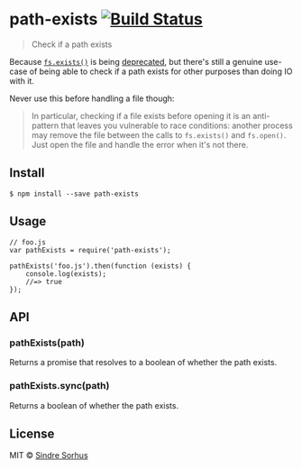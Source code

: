 <h1 id="path-exists-%21build-status">path-exists <a href="https://travis-ci.org/sindresorhus/path-exists"><img src="https://travis-ci.org/sindresorhus/path-exists.svg?branch=master" alt="Build Status" /></a></h1>

<blockquote>
  <p>Check if a path exists</p>
</blockquote>

<p>Because <a href="https://nodejs.org/api/fs.html#fs_fs_exists_path_callback"><code>fs.exists()</code></a> is being <a href="https://github.com/iojs/io.js/issues/103">deprecated</a>, but there's still a genuine use-case of being able to check if a path exists for other purposes than doing IO with it.</p>

<p>Never use this before handling a file though:</p>

<blockquote>
  <p>In particular, checking if a file exists before opening it is an anti-pattern that leaves you vulnerable to race conditions: another process may remove the file between the calls to <code>fs.exists()</code> and <code>fs.open()</code>. Just open the file and handle the error when it's not there.</p>
</blockquote>

<h2 id="install">Install</h2>

<pre><code>$ npm install --save path-exists
</code></pre>

<h2 id="usage">Usage</h2>

<pre><code class="js">// foo.js
var pathExists = require('path-exists');

pathExists('foo.js').then(function (exists) {
    console.log(exists);
    //=&gt; true
});
</code></pre>

<h2 id="api">API</h2>

<h3 id="pathexistspath">pathExists(path)</h3>

<p>Returns a promise that resolves to a boolean of whether the path exists.</p>

<h3 id="pathexists.syncpath">pathExists.sync(path)</h3>

<p>Returns a boolean of whether the path exists.</p>

<h2 id="license">License</h2>

<p>MIT © <a href="http://sindresorhus.com">Sindre Sorhus</a></p>
